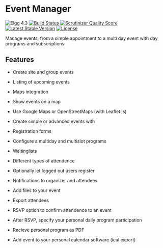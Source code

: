 Event Manager
=============

![Elgg 4.3](https://img.shields.io/badge/Elgg-4.3-green.svg)
[![Build Status](https://scrutinizer-ci.com/g/ColdTrick/event_manager/badges/build.png?b=master)](https://scrutinizer-ci.com/g/ColdTrick/event_manager/build-status/master)
[![Scrutinizer Quality Score](https://scrutinizer-ci.com/g/ColdTrick/event_manager/badges/quality-score.png?s=f4892ec66d3ce7309818f7a57824728d7ffb98bd)](https://scrutinizer-ci.com/g/ColdTrick/event_manager/)
[![Latest Stable Version](https://poser.pugx.org/coldtrick/event_manager/v/stable.svg)](https://packagist.org/packages/coldtrick/event_manager)
[![License](https://poser.pugx.org/coldtrick/event_manager/license.svg)](https://packagist.org/packages/coldtrick/event_manager)

Manage events, from a simple appointment to a multi day event with day programs and subscriptions

Features
-----------

- Create site and group events
- Listing of upcoming events
- Maps integration
 - Show events on a map
 - Use Google Maps or OpenStreetMaps (with Leaflet.js)

- Create simple or advanced events with
 - Registration forms
 - Configure a multiday and multislot programs
 - Waitinglists
 - Different types of attendence
 - Optionally let logged out users register
 - Notifications to organizer and attendees
 - Add files to your event
 - Export attendees
 
- RSVP option to confirm attendence to an event
- After RSVP, specify your personal daily program participation
- Recieve personal program as PDF
- Add event to your personal calendar software (ical export)